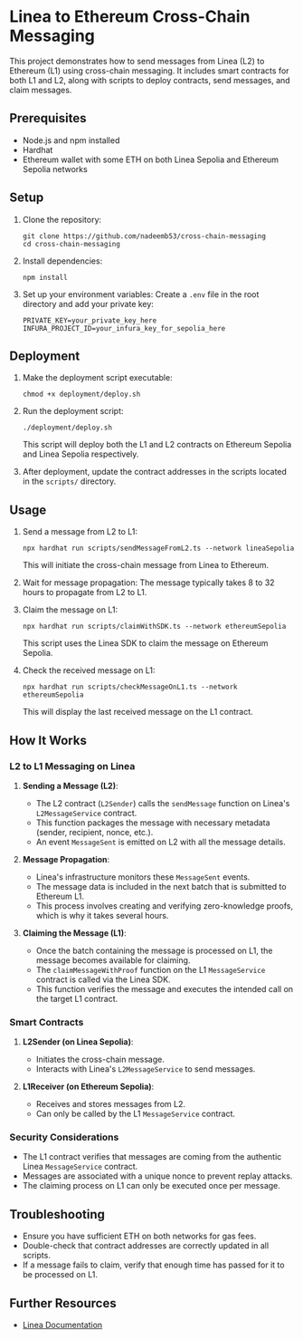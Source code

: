 # Linea to Ethereum Cross-Chain Messaging

This project demonstrates how to send messages from Linea (L2) to Ethereum (L1) using cross-chain messaging. It includes smart contracts for both L1 and L2, along with scripts to deploy contracts, send messages, and claim messages.

## Prerequisites

- Node.js and npm installed
- Hardhat
- Ethereum wallet with some ETH on both Linea Sepolia and Ethereum Sepolia networks

## Setup

1. Clone the repository:

   ```
   git clone https://github.com/nadeemb53/cross-chain-messaging
   cd cross-chain-messaging
   ```

2. Install dependencies:

   ```
   npm install
   ```

3. Set up your environment variables:
   Create a `.env` file in the root directory and add your private key:
   ```
   PRIVATE_KEY=your_private_key_here
   INFURA_PROJECT_ID=your_infura_key_for_sepolia_here
   ```

## Deployment

1. Make the deployment script executable:

   ```
   chmod +x deployment/deploy.sh
   ```

2. Run the deployment script:

   ```
   ./deployment/deploy.sh
   ```

   This script will deploy both the L1 and L2 contracts on Ethereum Sepolia and Linea Sepolia respectively.

3. After deployment, update the contract addresses in the scripts located in the `scripts/` directory.

## Usage

1. Send a message from L2 to L1:

   ```
   npx hardhat run scripts/sendMessageFromL2.ts --network lineaSepolia
   ```

   This will initiate the cross-chain message from Linea to Ethereum.

2. Wait for message propagation:
   The message typically takes 8 to 32 hours to propagate from L2 to L1.

3. Claim the message on L1:

   ```
   npx hardhat run scripts/claimWithSDK.ts --network ethereumSepolia
   ```

   This script uses the Linea SDK to claim the message on Ethereum Sepolia.

4. Check the received message on L1:

   ```
   npx hardhat run scripts/checkMessageOnL1.ts --network ethereumSepolia
   ```

   This will display the last received message on the L1 contract.

## How It Works

### L2 to L1 Messaging on Linea

1. **Sending a Message (L2)**:

   - The L2 contract (`L2Sender`) calls the `sendMessage` function on Linea's `L2MessageService` contract.
   - This function packages the message with necessary metadata (sender, recipient, nonce, etc.).
   - An event `MessageSent` is emitted on L2 with all the message details.

2. **Message Propagation**:

   - Linea's infrastructure monitors these `MessageSent` events.
   - The message data is included in the next batch that is submitted to Ethereum L1.
   - This process involves creating and verifying zero-knowledge proofs, which is why it takes several hours.

3. **Claiming the Message (L1)**:
   - Once the batch containing the message is processed on L1, the message becomes available for claiming.
   - The `claimMessageWithProof` function on the L1 `MessageService` contract is called via the Linea SDK.
   - This function verifies the message and executes the intended call on the target L1 contract.

### Smart Contracts

1. **L2Sender (on Linea Sepolia)**:

   - Initiates the cross-chain message.
   - Interacts with Linea's `L2MessageService` to send messages.

2. **L1Receiver (on Ethereum Sepolia)**:
   - Receives and stores messages from L2.
   - Can only be called by the L1 `MessageService` contract.

### Security Considerations

- The L1 contract verifies that messages are coming from the authentic Linea `MessageService` contract.
- Messages are associated with a unique nonce to prevent replay attacks.
- The claiming process on L1 can only be executed once per message.

## Troubleshooting

- Ensure you have sufficient ETH on both networks for gas fees.
- Double-check that contract addresses are correctly updated in all scripts.
- If a message fails to claim, verify that enough time has passed for it to be processed on L1.

## Further Resources

- [Linea Documentation](https://docs.linea.build/)
